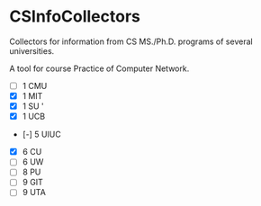 # CSInfoCollectors

Collectors for information from CS MS./Ph.D. programs of several universities.

A tool for course Practice of Computer Network.


- [ ] 1 CMU
- [x] 1 MIT
- [x] 1 SU '
- [x] 1 UCB
- [-] 5 UIUC
- [x] 6 CU
- [ ] 6 UW
- [ ] 8 PU
- [ ] 9 GIT
- [ ] 9 UTA
